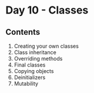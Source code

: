 # Day 10 - Classes

## Contents
1. Creating your own classes
2.  Class inheritance 
3.  Overriding methods
4.  Final classes
5.  Copying objects
6.  Deinitializers
7. Mutability
